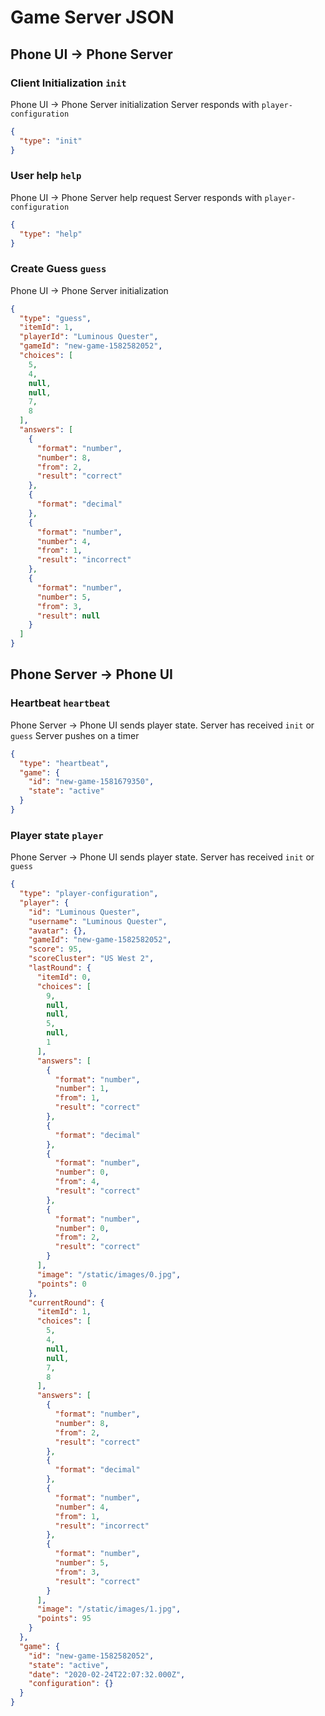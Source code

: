 # Game Server JSON

## Phone UI -> Phone Server

### Client Initialization `init`

Phone UI -> Phone Server initialization
Server responds with `player-configuration`

```json
{
  "type": "init"
}
```

### User help `help`

Phone UI -> Phone Server help request
Server responds with `player-configuration`
```json
{
  "type": "help"
}
```

### Create Guess `guess`

Phone UI -> Phone Server initialization
```json
{
  "type": "guess",
  "itemId": 1,
  "playerId": "Luminous Quester",
  "gameId": "new-game-1582582052",
  "choices": [
    5,
    4,
    null,
    null,
    7,
    8
  ],
  "answers": [
    {
      "format": "number",
      "number": 8,
      "from": 2,
      "result": "correct"
    },
    {
      "format": "decimal"
    },
    {
      "format": "number",
      "number": 4,
      "from": 1,
      "result": "incorrect"
    },
    {
      "format": "number",
      "number": 5,
      "from": 3,
      "result": null
    }
  ]
}
```

## Phone Server -> Phone UI

### Heartbeat  `heartbeat`
Phone Server -> Phone UI sends player state.
Server has received `init` or `guess`
Server pushes on a timer
```json
{
  "type": "heartbeat",
  "game": {
    "id": "new-game-1581679350",
    "state": "active"
  }
}
```

### Player state  `player`
Phone Server -> Phone UI sends player state.
Server has received `init` or `guess`
```json
{
  "type": "player-configuration",
  "player": {
    "id": "Luminous Quester",
    "username": "Luminous Quester",
    "avatar": {},
    "gameId": "new-game-1582582052",
    "score": 95,
    "scoreCluster": "US West 2",
    "lastRound": {
      "itemId": 0,
      "choices": [
        9,
        null,
        null,
        5,
        null,
        1
      ],
      "answers": [
        {
          "format": "number",
          "number": 1,
          "from": 1,
          "result": "correct"
        },
        {
          "format": "decimal"
        },
        {
          "format": "number",
          "number": 0,
          "from": 4,
          "result": "correct"
        },
        {
          "format": "number",
          "number": 0,
          "from": 2,
          "result": "correct"
        }
      ],
      "image": "/static/images/0.jpg",
      "points": 0
    },
    "currentRound": {
      "itemId": 1,
      "choices": [
        5,
        4,
        null,
        null,
        7,
        8
      ],
      "answers": [
        {
          "format": "number",
          "number": 8,
          "from": 2,
          "result": "correct"
        },
        {
          "format": "decimal"
        },
        {
          "format": "number",
          "number": 4,
          "from": 1,
          "result": "incorrect"
        },
        {
          "format": "number",
          "number": 5,
          "from": 3,
          "result": "correct"
        }
      ],
      "image": "/static/images/1.jpg",
      "points": 95
    }
  },
  "game": {
    "id": "new-game-1582582052",
    "state": "active",
    "date": "2020-02-24T22:07:32.000Z",
    "configuration": {}
  }
}
```
